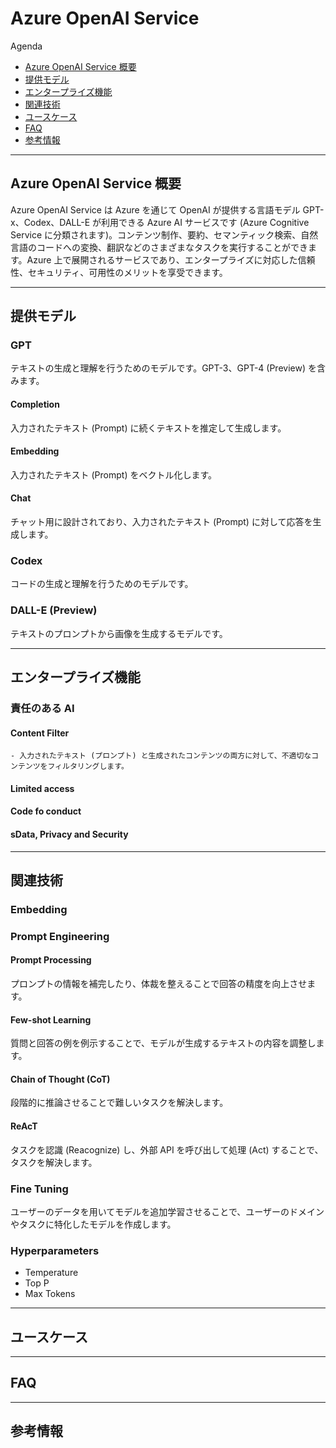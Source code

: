 # Azure OpenAI Service

Agenda
- [Azure OpenAI Service 概要](#azure-openai-service-概要)
- [提供モデル](#提供モデル)
- [エンタープライズ機能](#エンタープライズ機能)
- [関連技術](#関連技術)
- [ユースケース](#ユースケース)
- [FAQ](#FAQ)
- [参考情報](#参考情報)
---
## Azure OpenAI Service 概要
Azure OpenAI Service は Azure を通じて OpenAI が提供する言語モデル GPT-x、Codex、DALL-E が利用できる Azure AI サービスです (Azure Cognitive Service に分類されます)。コンテンツ制作、要約、セマンティック検索、自然言語のコードへの変換、翻訳などのさまざまなタスクを実行することができます。Azure 上で展開されるサービスであり、エンタープライズに対応した信頼性、セキュリティ、可用性のメリットを享受できます。

---
## 提供モデル

### GPT
テキストの生成と理解を行うためのモデルです。GPT-3、GPT-4 (Preview) を含みます。
#### Completion
入力されたテキスト (Prompt) に続くテキストを推定して生成します。
#### Embedding
入力されたテキスト (Prompt) をベクトル化します。
#### Chat
チャット用に設計されており、入力されたテキスト (Prompt) に対して応答を生成します。


### Codex
コードの生成と理解を行うためのモデルです。

### DALL-E (Preview)
テキストのプロンプトから画像を生成するモデルです。


---
## エンタープライズ機能


### 責任のある AI
#### Content Filter
    - 入力されたテキスト (プロンプト) と生成されたコンテンツの両方に対して、不適切なコンテンツをフィルタリングします。
#### Limited access
#### Code fo conduct
#### sData, Privacy and Security



---
## 関連技術
### Embedding

### Prompt Engineering
#### Prompt Processing
プロンプトの情報を補完したり、体裁を整えることで回答の精度を向上させます。
#### Few-shot Learning
質問と回答の例を例示することで、モデルが生成するテキストの内容を調整します。
#### Chain of Thought (CoT)
段階的に推論させることで難しいタスクを解決します。
#### ReAcT
タスクを認識 (Reacognize) し、外部 API を呼び出して処理 (Act) することで、タスクを解決します。

### Fine Tuning
ユーザーのデータを用いてモデルを追加学習させることで、ユーザーのドメインやタスクに特化したモデルを作成します。
### Hyperparameters
- Temperature
- Top P
- Max Tokens

---
## ユースケース

---
## FAQ

---
## 参考情報